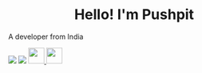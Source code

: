 <h1 align="center">Hello! I'm Pushpit</h1>

A developer from India


<img src="https://img.shields.io/badge/gmail-%23D14836.svg?&style=for-the-badge&logo=pushpit07@gmail.com&logoColor=white" />
<img src="https://img.shields.io/badge/linkedin-%230077B5.svg?&style=for-the-badge&logo=linkedin&logoColor=white" href="https://www.linkedin.com/in/pushpit-bhardwaj/" />
<a href="https://www.linkedin.com/in/pushpit-bhardwaj/">
<img height="32" width="32" src="https://cdn.jsdelivr.net/npm/simple-icons@v3/icons/linkedin.svg" />
  </a><a href="https://www.linkedin.com/in/pushpit-bhardwaj/">
<img height="32" width="32" src="https://cdn.jsdelivr.net/npm/simple-icons@v3/icons/linkedin.svg" />
  </a>
<!--
**Pushpit07/Pushpit07** is a ✨ _special_ ✨ repository because its `README.md` (this file) appears on your GitHub profile.

Here are some ideas to get you started:

- 🔭 I’m currently working on ...
- 🌱 I’m currently learning ...
- 👯 I’m looking to collaborate on ...
- 🤔 I’m looking for help with ...
- 💬 Ask me about ...
- 📫 How to reach me: ...
- 😄 Pronouns: ...
- ⚡ Fun fact: ...
-->

